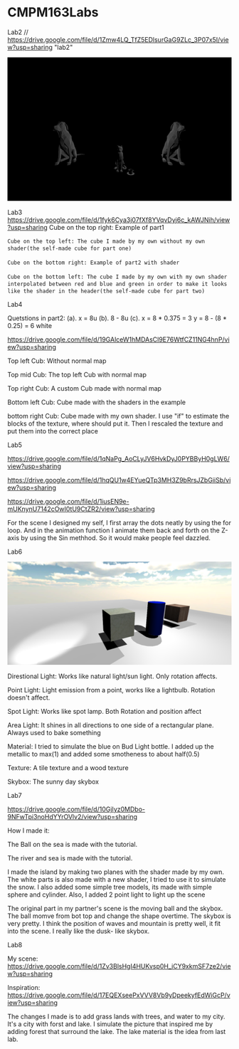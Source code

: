 # CMPM163Labs
Lab2 // https://drive.google.com/file/d/1Zmw4LQ_TfZ5EDlsurGaG9ZLc_3P07x5I/view?usp=sharing  "lab2"

![](Lab2/Scence.png)

Lab3  https://drive.google.com/file/d/1fyk6Cya3j07fXf8YVqvDyj6c_kAWJNih/view?usp=sharing
    Cube on the top right: Example of part1
    
    Cube on the top left: The cube I made by my own without my own shader(the self-made cube for part one)
    
    Cube on the bottom right: Example of part2 with shader
   
    Cube on the bottom left: The cube I made by my own with my own shader interpolated between red and blue and green in order to make it looks like the shader in the header(the self-made cube for part two) 


Lab4 

Quetstions in part2: 
(a). x = 8u
(b). 8 - 8u
(c). x = 8 * 0.375 = 3
     y = 8 - (8 * 0.25) = 6
     white


https://drive.google.com/file/d/19GAlceW1hMDAsCl9E76WtfCZ11NG4hnP/view?usp=sharing


Top left Cub: Without normal map

Top mid Cub: The top left Cub with normal map

Top right Cub: A custom Cub made with normal map

Bottom left Cub: Cube made with the shaders in the example

bottom right Cub: Cube made with my own shader. I use "if" to estimate the blocks of the texture, where should put it. Then I rescaled the texture and put them into the correct place



Lab5

https://drive.google.com/file/d/1qNaPg_AoCLyJV6HvkDyJ0PYBByH0gLW6/view?usp=sharing

https://drive.google.com/file/d/1hqQU1w4EYueQTp3MH3Z9bRrsJZbGiiSb/view?usp=sharing

https://drive.google.com/file/d/1iusEN9e-mUKnynU7142cOwI0tU9CtZR2/view?usp=sharing


For the scene I designed my self, I first array the dots neatly by using the for loop. And in the animation function I animate them back and forth on the Z-axis by using the Sin methhod. So it would make people feel dazzled.


Lab6

![](lAB6/Scene.png)

Direstional Light: Works like natural light/sun light. Only rotation affects.

Point Light: Light emission from a point, works like a lightbulb. Rotation doesn't affect.

Spot Light: Works like spot lamp. Both Rotation and position affect

Area Light: It shines in all directions to one side of a rectangular plane. Always used to bake something

Material: I tried to simulate the blue on Bud Light bottle. I added up the metallic to max(1) and added some smotheness to about half(0.5)

Texture: A tile texture and a wood texture

Skybox: The sunny day skybox



Lab7 

https://drive.google.com/file/d/10GjIyz0MDbo-9NFwTpi3noHdYYrOVlv2/view?usp=sharing

How I made it:

The Ball on the sea is made with the tutorial.

The river and sea is made with the tutorial.

I made the island by making two planes with the shader made by my own. The white parts is also made with a new shader, I tried to use it to simulate the snow. I also added some simple tree models, its made with simple sphere and cylinder. Also, I added 2 point light to light up the scene

The original part in my partner's scene is the moving ball and the skybox. The ball momve from bot top and change the shape overtime. The skybox is very pretty. I think the position of waves and mountain is pretty well, it fit into the scene. I really like the dusk- like skybox.

Lab8

My scene: https://drive.google.com/file/d/1Zv3BlsHgI4HUKvsp0H_iCY9xkmSF7ze2/view?usp=sharing

Inspiration: https://drive.google.com/file/d/17EQEXseePxVVV8Vb9yDpeekyfEdWiGcP/view?usp=sharing

The changes I made is to add grass lands with trees, and water to my city. It's a city with forst and lake. I simulate the picture that inspired me by adding forest that surround the lake. The lake material is the idea from last lab.
